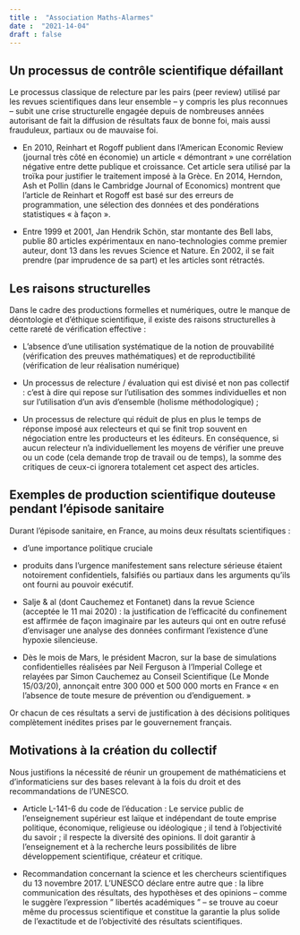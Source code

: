 ```yaml
---
title :  "Association Maths-Alarmes"
date :  "2021-14-04"
draft : false
---
```


## Un processus de contrôle scientifique défaillant

Le processus classique de relecture par les pairs (peer review)  utilisé par les revues scientifiques dans leur ensemble – y compris les plus reconnues – subit une crise structurelle engagée depuis de nombreuses années autorisant de fait la diffusion de résultats faux de bonne foi, mais aussi frauduleux, partiaux ou de mauvaise foi.

- En 2010, Reinhart et Rogoff publient dans l’American Economic Review (journal très côté en économie) un article « démontrant » une corrélation négative entre dette publique et croissance. Cet article sera utilisé par la troïka pour justifier le traitement imposé à la Grèce. En 2014, Herndon, Ash et Pollin (dans le Cambridge Journal of Economics) montrent que l’article de Reinhart et Rogoff est basé sur des erreurs de programmation, une sélection des données et des pondérations statistiques « à façon ».

- Entre 1999 et 2001, Jan Hendrik Schön, star montante des Bell labs, publie 80 articles expérimentaux en nano-technologies comme premier auteur, dont 13 dans les revues Science et Nature. En 2002, il se fait prendre (par imprudence de sa part) et les articles sont rétractés.


## Les raisons structurelles 

Dans le cadre des productions formelles et numériques, outre le manque de déontologie et d’éthique scientifique, il existe des raisons structurelles à cette rareté de vérification effective :

- L’absence d’une utilisation systématique de la notion de prouvabilité (vérification des preuves mathématiques) et de reproductibilité (vérification de leur réalisation numérique) 

- Un processus de relecture / évaluation qui est divisé et non pas collectif : c’est à dire qui repose sur l’utilisation des sommes individuelles et non sur l’utilisation d’un avis d’ensemble (holisme méthodologique) ;

- Un processus de relecture qui réduit de plus en plus le temps de réponse imposé aux relecteurs et qui se finit trop souvent en négociation entre les producteurs et les éditeurs. En conséquence, si aucun relecteur n’a individuellement les moyens de vérifier une preuve ou un code (cela demande trop de travail ou de temps), la somme des critiques de ceux-ci ignorera totalement cet aspect des articles.

## Exemples de production scientifique douteuse pendant l’épisode sanitaire

Durant l’épisode sanitaire, en France, au moins deux résultats scientifiques :

- d’une importance politique cruciale

- produits dans l’urgence manifestement sans relecture sérieuse
étaient notoirement confidentiels, falsifiés ou partiaux dans les arguments qu’ils ont fourni au pouvoir exécutif.

- Salje & al (dont Cauchemez et Fontanet) dans la revue Science (acceptée le 11 mai 2020) : la justification de l’efficacité du confinement est affirmée de façon imaginaire par les auteurs qui ont en outre refusé d’envisager une analyse des données confirmant l’existence d’une hypoxie silencieuse.

- Dès le mois de Mars, le président Macron, sur la base de simulations confidentielles réalisées par Neil Ferguson à l’Imperial College et relayées par Simon Cauchemez au Conseil Scientifique (Le Monde 15/03/20), annonçait entre 300 000 et 500 000 morts en France « en l’absence de toute mesure de prévention ou d’endiguement. »

Or chacun de ces résultats a servi de justification à des décisions politiques complètement inédites prises par le gouvernement français.

## Motivations à la création du collectif

Nous justifions la nécessité de réunir un groupement de mathématiciens et d’informaticiens sur des bases relevant à la fois du droit et des recommandations de l’UNESCO.

- Article L-141-6 du code de l’éducation : Le service public de l’enseignement supérieur est laïque et indépendant de toute emprise politique, économique, religieuse ou idéologique ; il tend à l’objectivité du savoir ; il respecte la diversité des opinions. Il doit garantir à l’enseignement et à la recherche leurs possibilités de libre développement scientifique, créateur et critique.

- Recommandation concernant la science et les chercheurs scientifiques du 13 novembre 2017. L’UNESCO déclare entre autre que : la libre communication des résultats, des hypothèses et des opinions – comme le suggère l’expression ” libertés académiques ” – se trouve au coeur même du processus scientifique et constitue la garantie la plus solide de l’exactitude et de l’objectivité des résultats scientifiques.

 
